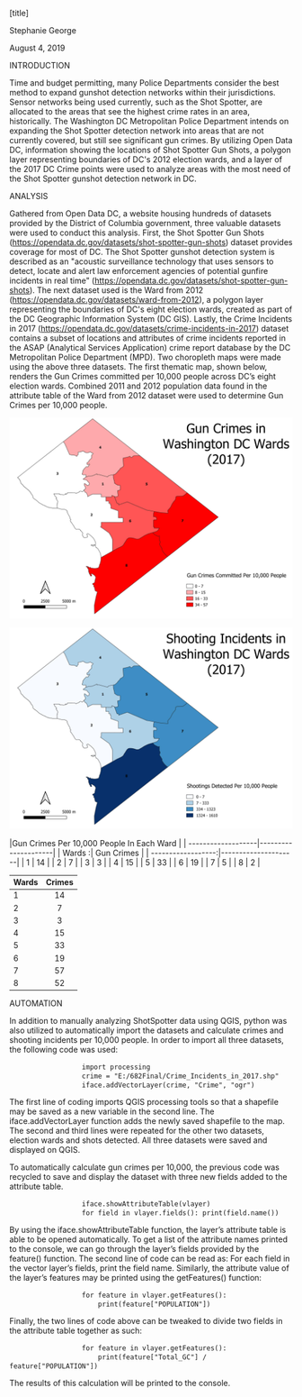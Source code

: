[title]

Stephanie George

August 4, 2019


INTRODUCTION

Time and budget permitting, many Police Departments consider the best method to expand gunshot detection networks within their jurisdictions. Sensor networks being used currently, such as the Shot Spotter, are allocated to the areas that see the highest crime rates in an area, historically. 
The Washington DC Metropolitan Police Department intends on expanding the Shot Spotter detection network into areas that are not currently covered, but still see significant gun crimes. By utilizing Open Data DC, information showing the locations of Shot Spotter Gun Shots, a polygon layer representing boundaries of DC's 2012 election wards, and a layer of the 2017 DC Crime points were used to analyze areas with the most need of the Shot Spotter gunshot detection network in DC. 


ANALYSIS

Gathered from Open Data DC, a website housing hundreds of datasets provided by the District of Columbia government, three valuable datasets were used to conduct this analysis. First, the Shot Spotter Gun Shots (https://opendata.dc.gov/datasets/shot-spotter-gun-shots)
dataset provides coverage for most of DC. The Shot Spotter gunshot detection system is described as an "acoustic surveillance technology that uses sensors to detect, locate and alert law enforcement agencies of potential gunfire incidents in real time" (https://opendata.dc.gov/datasets/shot-spotter-gun-shots). The next dataset used is the Ward from 2012 (https://opendata.dc.gov/datasets/ward-from-2012), a polygon layer representing the boundaries of DC's eight election wards, created as part of the DC Geographic Information System (DC GIS). Lastly, the Crime Incidents in 2017 (https://opendata.dc.gov/datasets/crime-incidents-in-2017) dataset contains a subset of locations and attributes of crime incidents reported in the ASAP (Analytical Services Application) crime report database by the DC Metropolitan Police Department (MPD). 
Two choropleth maps were made using the above three datasets. The first thematic map, shown below, renders the Gun Crimes committed per 10,000 people across DC’s eight election wards. Combined 2011 and 2012 population data found in the attribute table of the Ward from 2012 dataset were used to determine Gun Crimes per 10,000 people.  

![](GunCrimes_Map.jpg)

![](Shots_Map.jpg)

|Gun Crimes Per 10,000 People In Each Ward |
| -------------------|---------------------|
| Wards             :| Gun Crimes          |
| ------------------:|---------------------|
| 1                  | 14                  |
| 2                  | 7                   |
| 3                  | 3                   |
| 4                  | 15                  |
| 5                  | 33                  |
| 6                  | 19                  |
| 7                  | 5                   |
| 8                  | 2                   |


| Wards         | Crimes        |
| ------------- |:-------------:| 
| 1             | 14            | 
| 2             | 7             |   
| 3             | 3             |   
| 4             | 15            | 
| 5             | 33            |   
| 6             | 19            |  
| 7             | 57            |   
| 8             | 52            |   

AUTOMATION

In addition to manually analyzing ShotSpotter data using QGIS, python was also utilized to automatically import the datasets and calculate crimes and shooting incidents per 10,000 people. In order to import all three datasets, the following code was used:

                      import processing
                      crime = "E:/682Final/Crime_Incidents_in_2017.shp"
                      iface.addVectorLayer(crime, "Crime", "ogr")
                      
The first line of coding imports QGIS processing tools so that a shapefile may be saved as a new variable in the second line. The iface.addVectorLayer function adds the newly saved shapefile to the map. The second and third lines were repeated for the other two datasets, election wards and shots detected. All three datasets were saved and displayed on QGIS.


To automatically calculate gun crimes per 10,000, the previous code was recycled to save and display the dataset with three new fields added to the attribute table. 

                      iface.showAttributeTable(vlayer)
                      for field in vlayer.fields(): print(field.name())
                      
By using the iface.showAttributeTable function, the layer’s attribute table is able to be opened automatically. To get a list of the attribute names printed to the console, we can go through the layer’s fields provided by the feature() function. The second line of code can be read as: For each field in the vector layer’s fields, print the field name. Similarly, the attribute value of the layer’s features may be printed using the getFeatures() function:

                      for feature in vlayer.getFeatures(): 
                          print(feature["POPULATION"])
                          
Finally, the two lines of code above can be tweaked to divide two fields in the attribute table together as such:

                      for feature in vlayer.getFeatures():
                          print(feature["Total_GC"] / feature["POPULATION"])

The results of this calculation will be printed to the console. 





